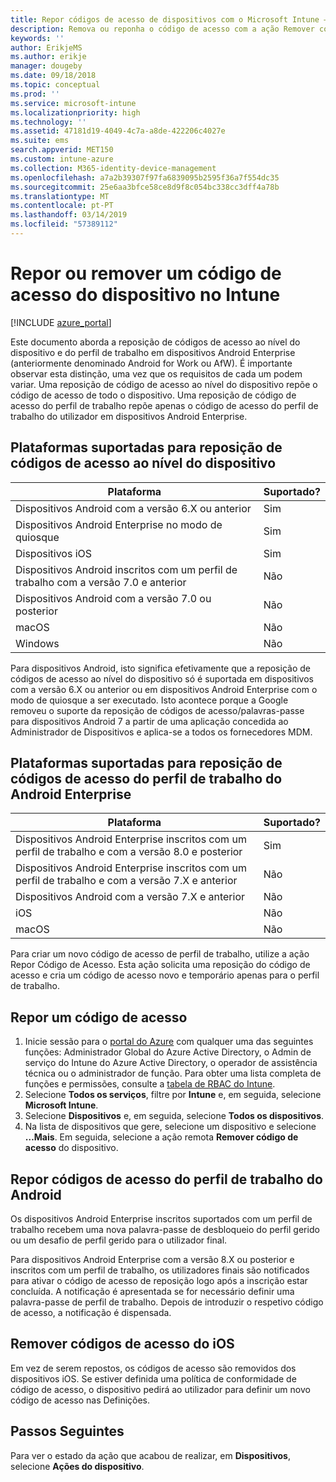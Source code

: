 ```yaml
---
title: Repor códigos de acesso de dispositivos com o Microsoft Intune – Azure | Microsoft Docs
description: Remova ou reponha o código de acesso com a ação Remover código de acesso nos dispositivos dos quais faça a gestão ou monitorização com o Intune.
keywords: ''
author: ErikjeMS
ms.author: erikje
manager: dougeby
ms.date: 09/18/2018
ms.topic: conceptual
ms.prod: ''
ms.service: microsoft-intune
ms.localizationpriority: high
ms.technology: ''
ms.assetid: 47181d19-4049-4c7a-a8de-422206c4027e
ms.suite: ems
search.appverid: MET150
ms.custom: intune-azure
ms.collection: M365-identity-device-management
ms.openlocfilehash: a7a2b39307f97fa6839095b2595f36a7f554dc35
ms.sourcegitcommit: 25e6aa3bfce58ce8d9f8c054bc338cc3dff4a78b
ms.translationtype: MT
ms.contentlocale: pt-PT
ms.lasthandoff: 03/14/2019
ms.locfileid: "57389112"
---
```

# <a name="reset-or-remove-a-device-passcode-in-intune"></a>Repor ou remover um código de acesso do dispositivo no Intune

[!INCLUDE [azure_portal](./includes/azure_portal.md)]

Este documento aborda a reposição de códigos de acesso ao nível do dispositivo e do perfil de trabalho em dispositivos Android Enterprise (anteriormente denominado Android for Work ou AfW). É importante observar esta distinção, uma vez que os requisitos de cada um podem variar. Uma reposição de código de acesso ao nível do dispositivo repõe o código de acesso de todo o dispositivo. Uma reposição de código de acesso do perfil de trabalho repõe apenas o código de acesso do perfil de trabalho do utilizador em dispositivos Android Enterprise.

## <a name="supported-platforms-for-device-level-passcode-reset"></a>Plataformas suportadas para reposição de códigos de acesso ao nível do dispositivo

| Plataforma | Suportado? |
| ---- | ---- |
| Dispositivos Android com a versão 6.X ou anterior | Sim |
| Dispositivos Android Enterprise no modo de quiosque | Sim |
| Dispositivos iOS | Sim |
| Dispositivos Android inscritos com um perfil de trabalho com a versão 7.0 e anterior | Não |
| Dispositivos Android com a versão 7.0 ou posterior | Não |
| macOS | Não |
| Windows | Não |

Para dispositivos Android, isto significa efetivamente que a reposição de códigos de acesso ao nível do dispositivo só é suportada em dispositivos com a versão 6.X ou anterior ou em dispositivos Android Enterprise com o modo de quiosque a ser executado. Isto acontece porque a Google removeu o suporte da reposição de códigos de acesso/palavras-passe para dispositivos Android 7 a partir de uma aplicação concedida ao Administrador de Dispositivos e aplica-se a todos os fornecedores MDM.

## <a name="supported-platforms-for-android-enterprise-work-profile-passcode-reset"></a>Plataformas suportadas para reposição de códigos de acesso do perfil de trabalho do Android Enterprise

| Plataforma | Suportado? |
| ---- | ---- |
| Dispositivos Android Enterprise inscritos com um perfil de trabalho e com a versão 8.0 e posterior | Sim |
| Dispositivos Android Enterprise inscritos com um perfil de trabalho e com a versão 7.X e anterior | Não |
| Dispositivos Android com a versão 7.X e anterior | Não |
| iOS | Não |
| macOS | Não |

Para criar um novo código de acesso de perfil de trabalho, utilize a ação Repor Código de Acesso. Esta ação solicita uma reposição do código de acesso e cria um código de acesso novo e temporário apenas para o perfil de trabalho. 

## <a name="reset-a-passcode"></a>Repor um código de acesso


1. Inicie sessão para o [portal do Azure](https://portal.azure.com) com qualquer uma das seguintes funções: Administrador Global do Azure Active Directory, o Admin de serviço do Intune do Azure Active Directory, o operador de assistência técnica ou o administrador de função. Para obter uma lista completa de funções e permissões, consulte a [tabela de RBAC do Intune](https://gallery.technet.microsoft.com/Intune-RBAC-table-2e3c9a1a).
2. Selecione **Todos os serviços**, filtre por **Intune** e, em seguida, selecione **Microsoft Intune**.
3. Selecione **Dispositivos** e, em seguida, selecione **Todos os dispositivos**.
4. Na lista de dispositivos que gere, selecione um dispositivo e selecione **…Mais**. Em seguida, selecione a ação remota **Remover código de acesso** do dispositivo.

## <a name="reset-android-work-profile-passcodes"></a>Repor códigos de acesso do perfil de trabalho do Android

Os dispositivos Android Enterprise inscritos suportados com um perfil de trabalho recebem uma nova palavra-passe de desbloqueio do perfil gerido ou um desafio de perfil gerido para o utilizador final.

Para dispositivos Android Enterprise com a versão 8.X ou posterior e inscritos com um perfil de trabalho, os utilizadores finais são notificados para ativar o código de acesso de reposição logo após a inscrição estar concluída. A notificação é apresentada se for necessário definir uma palavra-passe de perfil de trabalho. Depois de introduzir o respetivo código de acesso, a notificação é dispensada.


## <a name="remove-ios-passcodes"></a>Remover códigos de acesso do iOS

Em vez de serem repostos, os códigos de acesso são removidos dos dispositivos iOS. Se estiver definida uma política de conformidade de código de acesso, o dispositivo pedirá ao utilizador para definir um novo código de acesso nas Definições.

## <a name="next-steps"></a>Passos Seguintes

Para ver o estado da ação que acabou de realizar, em **Dispositivos**, selecione **Ações do dispositivo**.
